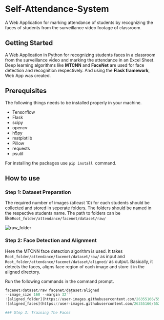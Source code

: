 # Self-Attendance-System
A Web Application for marking attendance of students by recognizing the faces of students from the surveillance video footage of classroom.
## Getting Started
A Web Application in Python for recognizing students faces in a classroom from the surveillance video and marking the attendance in an Excel Sheet. Deep learning algorithms like **MTCNN** and **FaceNet** are used for face detection and recognition respectively. And using the **Flask framework**, Web App was created.
## Prerequisites
The following things needs to be installed properly in your machine.
- Tensorflow
- Flask
- scipy
- opencv
- h5py
- matplotlib
- Pillow
- requests
- psutil

For installing the packages use ```pip install ```command.
## How to use
### Step 1: Dataset Preparation
The required number of images (atleast 10) for each students should be collected and stored in seperate folders. The folders should be named in the respective students name. The path to folders can be like```Root_folder/attendance/facenet/dataset/raw/```

![raw_folder](https://user-images.githubusercontent.com/26355166/55208071-c2048880-5202-11e9-883a-b1d6f2d5ee61.png)
### Step 2: Face Detection and Alignment
Here the MTCNN face detection algorithm is used. It takes ```Root_folder/attendance/facenet/dataset/raw/``` as input and ```Root_folder/attendance/facenet/dataset/aligned/``` as output. Basically, it detects the faces, aligns face region of each image and store it in the aligned directory.

Run the following commands in the command prompt.</br>
```python facenet/src/align/align_dataset_mtcnn.py 
facenet/dataset/raw facenet/dataset/aligned 
--image_size 160 --margin 32```
![aligned_folder](https://user-images.githubusercontent.com/26355166/55208758-65ef3380-5205-11e9-9528-edaa81f31b10.png)
![aligned_faces](https://user-images.githubusercontent.com/26355166/55208772-730c2280-5205-11e9-928d-475c07118af4.png)

### Step 3: Training The Faces



